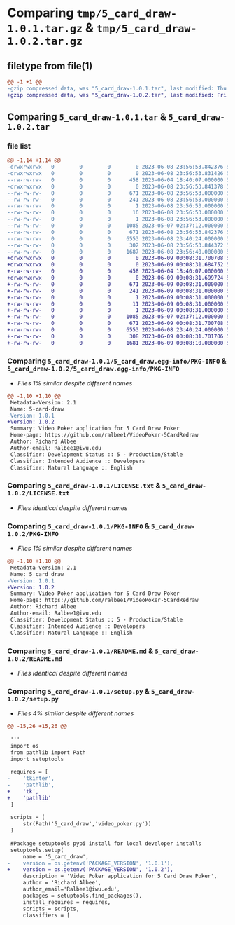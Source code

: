 # Comparing `tmp/5_card_draw-1.0.1.tar.gz` & `tmp/5_card_draw-1.0.2.tar.gz`

## filetype from file(1)

```diff
@@ -1 +1 @@
-gzip compressed data, was "5_card_draw-1.0.1.tar", last modified: Thu Jun  8 23:56:53 2023, max compression
+gzip compressed data, was "5_card_draw-1.0.2.tar", last modified: Fri Jun  9 00:08:31 2023, max compression
```

## Comparing `5_card_draw-1.0.1.tar` & `5_card_draw-1.0.2.tar`

### file list

```diff
@@ -1,14 +1,14 @@
-drwxrwxrwx   0        0        0        0 2023-06-08 23:56:53.842376 5_card_draw-1.0.1/
-drwxrwxrwx   0        0        0        0 2023-06-08 23:56:53.831426 5_card_draw-1.0.1/5_card_draw/
--rw-rw-rw-   0        0        0      458 2023-06-04 18:40:07.000000 5_card_draw-1.0.1/5_card_draw/video_poker.py
-drwxrwxrwx   0        0        0        0 2023-06-08 23:56:53.841378 5_card_draw-1.0.1/5_card_draw.egg-info/
--rw-rw-rw-   0        0        0      671 2023-06-08 23:56:53.000000 5_card_draw-1.0.1/5_card_draw.egg-info/PKG-INFO
--rw-rw-rw-   0        0        0      241 2023-06-08 23:56:53.000000 5_card_draw-1.0.1/5_card_draw.egg-info/SOURCES.txt
--rw-rw-rw-   0        0        0        1 2023-06-08 23:56:53.000000 5_card_draw-1.0.1/5_card_draw.egg-info/dependency_links.txt
--rw-rw-rw-   0        0        0       16 2023-06-08 23:56:53.000000 5_card_draw-1.0.1/5_card_draw.egg-info/requires.txt
--rw-rw-rw-   0        0        0        1 2023-06-08 23:56:53.000000 5_card_draw-1.0.1/5_card_draw.egg-info/top_level.txt
--rw-rw-rw-   0        0        0     1085 2023-05-07 02:37:12.000000 5_card_draw-1.0.1/LICENSE.txt
--rw-rw-rw-   0        0        0      671 2023-06-08 23:56:53.842376 5_card_draw-1.0.1/PKG-INFO
--rw-rw-rw-   0        0        0     6553 2023-06-08 23:40:24.000000 5_card_draw-1.0.1/README.md
--rw-rw-rw-   0        0        0      302 2023-06-08 23:56:53.844372 5_card_draw-1.0.1/setup.cfg
--rw-rw-rw-   0        0        0     1687 2023-06-08 23:56:40.000000 5_card_draw-1.0.1/setup.py
+drwxrwxrwx   0        0        0        0 2023-06-09 00:08:31.700708 5_card_draw-1.0.2/
+drwxrwxrwx   0        0        0        0 2023-06-09 00:08:31.684752 5_card_draw-1.0.2/5_card_draw/
+-rw-rw-rw-   0        0        0      458 2023-06-04 18:40:07.000000 5_card_draw-1.0.2/5_card_draw/video_poker.py
+drwxrwxrwx   0        0        0        0 2023-06-09 00:08:31.699724 5_card_draw-1.0.2/5_card_draw.egg-info/
+-rw-rw-rw-   0        0        0      671 2023-06-09 00:08:31.000000 5_card_draw-1.0.2/5_card_draw.egg-info/PKG-INFO
+-rw-rw-rw-   0        0        0      241 2023-06-09 00:08:31.000000 5_card_draw-1.0.2/5_card_draw.egg-info/SOURCES.txt
+-rw-rw-rw-   0        0        0        1 2023-06-09 00:08:31.000000 5_card_draw-1.0.2/5_card_draw.egg-info/dependency_links.txt
+-rw-rw-rw-   0        0        0       11 2023-06-09 00:08:31.000000 5_card_draw-1.0.2/5_card_draw.egg-info/requires.txt
+-rw-rw-rw-   0        0        0        1 2023-06-09 00:08:31.000000 5_card_draw-1.0.2/5_card_draw.egg-info/top_level.txt
+-rw-rw-rw-   0        0        0     1085 2023-05-07 02:37:12.000000 5_card_draw-1.0.2/LICENSE.txt
+-rw-rw-rw-   0        0        0      671 2023-06-09 00:08:31.700708 5_card_draw-1.0.2/PKG-INFO
+-rw-rw-rw-   0        0        0     6553 2023-06-08 23:40:24.000000 5_card_draw-1.0.2/README.md
+-rw-rw-rw-   0        0        0      308 2023-06-09 00:08:31.701706 5_card_draw-1.0.2/setup.cfg
+-rw-rw-rw-   0        0        0     1681 2023-06-09 00:08:10.000000 5_card_draw-1.0.2/setup.py
```

### Comparing `5_card_draw-1.0.1/5_card_draw.egg-info/PKG-INFO` & `5_card_draw-1.0.2/5_card_draw.egg-info/PKG-INFO`

 * *Files 1% similar despite different names*

```diff
@@ -1,10 +1,10 @@
 Metadata-Version: 2.1
 Name: 5-card-draw
-Version: 1.0.1
+Version: 1.0.2
 Summary: Video Poker application for 5 Card Draw Poker
 Home-page: https://github.com/ralbee1/VideoPoker-5CardRedraw
 Author: Richard Albee
 Author-email: Ralbee1@iwu.edu
 Classifier: Development Status :: 5 - Production/Stable
 Classifier: Intended Audience :: Developers
 Classifier: Natural Language :: English
```

### Comparing `5_card_draw-1.0.1/LICENSE.txt` & `5_card_draw-1.0.2/LICENSE.txt`

 * *Files identical despite different names*

### Comparing `5_card_draw-1.0.1/PKG-INFO` & `5_card_draw-1.0.2/PKG-INFO`

 * *Files 1% similar despite different names*

```diff
@@ -1,10 +1,10 @@
 Metadata-Version: 2.1
 Name: 5_card_draw
-Version: 1.0.1
+Version: 1.0.2
 Summary: Video Poker application for 5 Card Draw Poker
 Home-page: https://github.com/ralbee1/VideoPoker-5CardRedraw
 Author: Richard Albee
 Author-email: Ralbee1@iwu.edu
 Classifier: Development Status :: 5 - Production/Stable
 Classifier: Intended Audience :: Developers
 Classifier: Natural Language :: English
```

### Comparing `5_card_draw-1.0.1/README.md` & `5_card_draw-1.0.2/README.md`

 * *Files identical despite different names*

### Comparing `5_card_draw-1.0.1/setup.py` & `5_card_draw-1.0.2/setup.py`

 * *Files 4% similar despite different names*

```diff
@@ -15,26 +15,26 @@
 
 '''
 import os
 from pathlib import Path
 import setuptools
 
 requires = [
-    'tkinter',
-    'pathlib',
+    'tk',
+    'pathlib'
 ]
 
 scripts = [
     str(Path('5_card_draw','video_poker.py'))
 ]
 
 #Package setuptools pypi install for local developer installs
 setuptools.setup(
     name = '5_card_draw',
-    version = os.getenv('PACKAGE_VERSION', '1.0.1'),
+    version = os.getenv('PACKAGE_VERSION', '1.0.2'),
     description = 'Video Poker application for 5 Card Draw Poker',
     author = 'Richard Albee',
     author_email='Ralbee1@iwu.edu',
     packages = setuptools.find_packages(),
     install_requires = requires,
     scripts = scripts,
     classifiers = [
```

